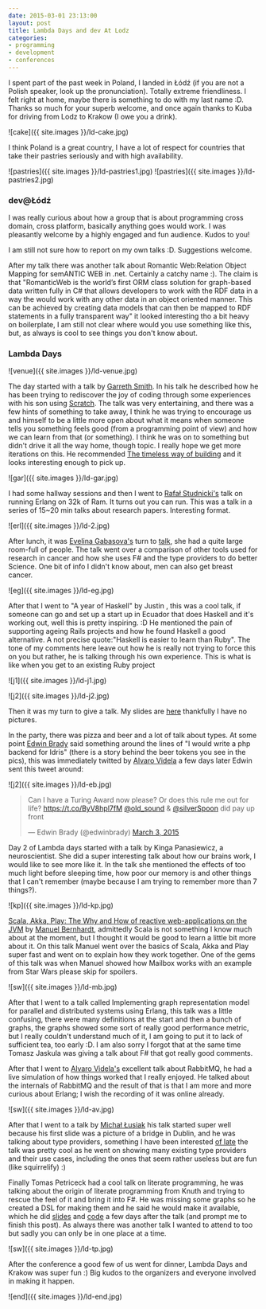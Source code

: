 ```yaml
---
date: 2015-03-01 23:13:00
layout: post
title: Lambda Days and dev At Lodz
categories:
- programming 
- development
- conferences
---
```


I spent part of the past week in Poland, I landed in Łódź (if you are not a Polish speaker, look up the pronunciation). Totally extreme friendliness. I felt right at home, maybe there is something to do with my last name :D. Thanks so much for your superb welcome, and once again thanks to Kuba for driving from Lodz to Krakow (I owe you a drink). 

![cake]({{ site.images }}/ld-cake.jpg)

I think Poland is a great country, I have a lot of respect for countries that take their pastries seriously and with high availability.

![pastries]({{ site.images }}/ld-pastries1.jpg)
![pastries]({{ site.images }}/ld-pastries2.jpg)
 

### dev@Łódź

I was really curious about how a group that is about programming cross domain, cross platform, basically anything goes would work. I was pleasantly welcome by a highly engaged and fun audience. Kudos to you!


I am still not sure how to report on my own talks :D. Suggestions welcome. 

After my talk there was another talk about Romantic Web:Relation Object Mapping for semANTIC WEB in .net. Certainly a catchy name :). The claim is that "RomanticWeb is the world’s first ORM class solution for graph-based data written fully in C# that allows developers to work with the RDF data in a way the would work with any other data in an object oriented manner. This can be achieved by creating data models that can then be mapped to RDF statements in a fully transparent way" it looked interesting tho a bit heavy on boilerplate, I am still not clear where would you use something like this, but, as always is cool to see things you don't know about.


### Lambda Days

![venue]({{ site.images }}/ld-venue.jpg)

The day started with a talk by [Garreth Smith](https://github.com/gar1t). In his talk he described how he has been trying to rediscover the joy of coding through  some experiences with his son using [Scratch](https://scratch.mit.edu/). The talk was very entertaining, and there was a few hints of something to take away, I think he was trying to encourage us and himself to be a little more open about what it means when someone tells you something feels good (from a programming point of view) and how we can learn from that (or something). I think he was on to something but didn't drive it all the way home, though topic. I really hope we get more iterations on this. 
He recommended [The timeless way of building](http://smile.amazon.com/The-Timeless-Building-Christopher-Alexander/dp/0195024028/) and it looks interesting enough to pick up.

![gar]({{ site.images }}/ld-gar.jpg)

I had some hallway sessions and then I went to [Rafał Studnicki's](https://github.com/studzien) talk on running Erlang on 32k of Ram. It turns out you can run. This was a talk in a series of 15~20 min talks about research papers. Interesting format. 

![erl]({{ site.images }}/ld-2.jpg)

After lunch, it was [Evelina Gabasova's](https://github.com/evelinag/) turn to [talk](https://github.com/evelinag/Projects/tree/master/FSharpCancerResearch), she had a quite large room-full of people. The talk went over a comparison of other tools used for research in cancer and how she uses F# and the type providers to do better Science. One bit of info I didn't know about, men can also get breast cancer.

![eg]({{ site.images }}/ld-eg.jpg)

After that I went to "A year of Haskell" by Justin , this was a cool talk, if someone can go and set up a start up in Ecuador that does Haskell and it's working out, well this is pretty inspiring. :D He mentioned the pain of supporting ageing Rails projects and how he found Haskell a good alternative. A not precise quote:"Haskell is easier to learn than Ruby". The tone of my comments here leave out how he is really not trying to force this on you but rather, he is talking through his own experience.
This is what is like when you get to an existing Ruby project

![j1]({{ site.images }}/ld-j1.jpg)

![j2]({{ site.images }}/ld-j2.jpg)


Then it was my turn to give a talk. My slides are [here](http://www.roundcrisis.com/presentations/the_tools_that_shape_us_ld2015/index.html#/) thankfully I have no pictures.


In the party, there was pizza and beer and a lot of talk about types. At some point [Edwin Brady](https://edwinb.wordpress.com/) said something around the lines of "I would write a php backend for Idris" (there is a story behind the beer tokens you see in the pics), this was immediately twitted by [Alvaro Videla](https://twitter.com/old_sound) a few days later Edwin sent this tweet around:

![j2]({{ site.images }}/ld-eb.jpg)

<blockquote class="twitter-tweet" data-partner="tweetdeck"><p>Can I have a Turing Award now please? Or does this rule me out for life? <a href="https://t.co/ByV8hpl7fM">https://t.co/ByV8hpl7fM</a> <a href="https://twitter.com/old_sound">@old_sound</a> &amp; <a href="https://twitter.com/silverSpoon">@silverSpoon</a> did pay up front</p>&mdash; Edwin Brady (@edwinbrady) <a href="https://twitter.com/edwinbrady/status/572893136948727809">March 3, 2015</a></blockquote>
<script async src="//platform.twitter.com/widgets.js" charset="utf-8"></script>


Day 2 of Lambda days started with a talk by Kinga Panasiewicz, a neuroscientist. She did a super interesting talk about how our brains work, I would like to see more like it. In the talk she mentioned the effects of too much light before sleeping time, how poor our memory is and other things that I can't remember (maybe because I am trying to remember more than 7 things?).  

![kp]({{ site.images }}/ld-kp.jpg)

[Scala, Akka, Play: The Why and How of reactive web-applications on the JVM](http://www.lambdadays.org/lambdadays2015/manuel-bernhardt) by [Manuel Bernhardt](https://twitter.com/elmanu), admittedly Scala is not something I know much about at the moment, but I thought it would be good to learn a little bit more about it. On this talk Manuel went over the basics of Scala, Akka and Play super fast and went on to explain how they work together. One of the gems of this talk was when Manuel showed how Mailbox works with an example from Star Wars please skip for spoilers.

![sw]({{ site.images }}/ld-mb.jpg)

After that I went to a talk called Implementing graph representation model for parallel and distributed systems using Erlang, this talk was a little confusing, there were many definitions at the start and then a bunch of graphs, the graphs showed some sort of really good performance metric, but I really couldn't understand much of it, I am going to put it to lack of sufficient tea, too early :D. I am also sorry I forgot that at the same time Tomasz Jaskula was giving a talk about F# that got really good comments. 

After that I went to [Alvaro Videla's](http://www.lambdadays.org/lambdadays2015/alvaro-videla) excellent talk about RabbitMQ, he had a live simulation of how things worked that I really enjoyed. He talked about the internals of RabbitMQ and the result of that is that I am more and more curious about Erlang; I wish the recording of it was online already.

![sw]({{ site.images }}/ld-av.jpg)

After that I went to a talk by [Michał Łusiak](http://mlusiak.com/) his talk started super well because his first slide was a picture of a bridge in Dublin, and he was talking about type providers, something I have been interested [of late](http://www.roundcrisis.com/2015/02/22/Type-providers/) the talk was pretty cool as he went on showing many existing type providers and their use cases, including the ones that seem rather useless but are fun (like squirrelify) :) 

Finally Tomas Petriceck had a cool talk on literate programming, he was talking about the origin of literate programming from Knuth and trying to rescue the feel of it and bring it into F#. He was missing some graphs so he created a DSL for making them and he said he would make it available, which he did [slides](http://tpetricek.github.io/Talks/2015/literate-programming/krakow/#/) and [code](https://github.com/tpetricek/Talks/tree/master/2015/literate-programming) a few days after the talk (and prompt me to finish this post). As always there was another talk I wanted to attend to too but sadly you can only be in one place at a time.

![sw]({{ site.images }}/ld-tp.jpg)

After the conference a good few of us went for dinner, Lambda Days and Krakow was super fun :) Big kudos to the organizers and everyone involved in making it happen.


![end]({{ site.images }}/ld-end.jpg)

